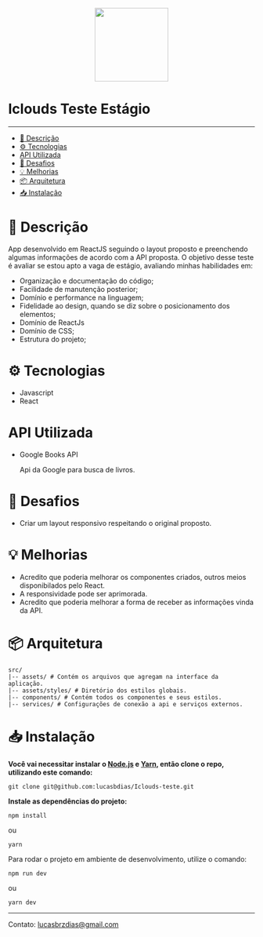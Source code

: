 <p align="center">
   <img src="src/assets/images/iclouds_logo.svg" width="150"/>
</p>

# Iclouds Teste Estágio

---

- [📝 Descrição](#📝-Descrição)
- [⚙️ Tecnologias](#⚙️-Tecnologias)
- [API Utilizada](#API-Utilizada)
- [🚀 Desafios](#🚀-Desafios)
- [💡 Melhorias](#💡-Melhorias)
- [📦 Arquitetura](#📦-Arquitetura)
- [📥 Instalação](#📥-Instalação)

# 📝 Descrição

App desenvolvido em ReactJS seguindo o layout proposto e preenchendo algumas informações de acordo com a API proposta. O objetivo desse teste é avaliar se estou apto a vaga de estágio, avaliando  minhas habilidades em:
- Organização e documentação do código;
- Facilidade de manutenção posterior;
- Domínio e performance na linguagem;
- Fidelidade ao design, quando se diz sobre o posicionamento dos elementos;
- Domínio de ReactJs
-  Domínio de CSS;
- Estrutura do projeto;

# ⚙️ Tecnologias

- Javascript
- React

# API Utilizada

- Google Books API

    Api da Google para busca de livros.

# 🚀 Desafios

- Criar um layout responsivo respeitando o original proposto.

# 💡 Melhorias

- Acredito que poderia melhorar os componentes criados, outros meios disponibilados pelo React.
- A responsividade pode ser aprimorada.
- Acredito que poderia melhorar a forma de receber as informações vinda da API.

# 📦 Arquitetura

```shell
src/
|-- assets/ # Contém os arquivos que agregam na interface da aplicação.
|-- assets/styles/ # Diretório dos estilos globais.
|-- components/ # Contém todos os componentes e seus estilos.
|-- services/ # Configurações de conexão a api e serviços externos.
```

# 📥 Instalação

**Você vai necessitar instalar o [Node.js](https://nodejs.org/en/download/) e [Yarn](https://yarnpkg.com/), então clone o repo, utilizando este comando:**

`git clone git@github.com:lucasbdias/Iclouds-teste.git`

**Instale as dependências do projeto:**

`npm install`

ou

`yarn`

Para rodar o projeto em ambiente de desenvolvimento, utilize o comando:

`npm run dev`

ou

`yarn dev`

---

Contato: lucasbrzdias@gmail.com